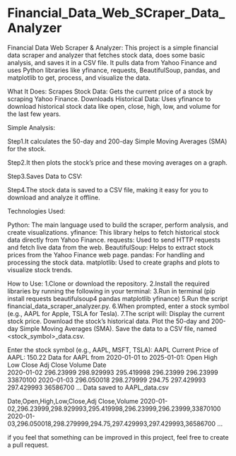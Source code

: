 # Financial_Data_Web_SCraper_Data_Analyzer

Financial Data Web Scraper & Analyzer:
This project is a simple financial data scraper and analyzer that fetches stock data, does some basic analysis, and saves it in a CSV file. It pulls data from Yahoo Finance and uses Python libraries like yfinance, requests, BeautifulSoup, pandas, and matplotlib to get, process, and visualize the data.

What It Does:
Scrapes Stock Data:
Gets the current price of a stock by scraping Yahoo Finance.
Downloads Historical Data:
Uses yfinance to download historical stock data like open, close, high, low, and volume for the last few years.

Simple Analysis:

Step1.It calculates the 50-day and 200-day Simple Moving Averages (SMA) for the stock.

Step2.It then plots the stock’s price and these moving averages on a graph.

Step3.Saves Data to CSV:

Step4.The stock data is saved to a CSV file, making it easy for you to download and analyze it offline.

Technologies Used:

Python: The main language used to build the scraper, perform analysis, and create visualizations.
yfinance: This library helps to fetch historical stock data directly from Yahoo Finance.
requests: Used to send HTTP requests and fetch live data from the web.
BeautifulSoup: Helps to extract stock prices from the Yahoo Finance web page.
pandas: For handling and processing the stock data.
matplotlib: Used to create graphs and plots to visualize stock trends.

How to Use:
1.Clone or download the repository.
2.Install the required libraries by running the following in your terminal:
3.Run in terminal (pip install requests beautifulsoup4 pandas matplotlib yfinance)
5.Run the script financial_data_scraper_analyzer.py.
6.When prompted, enter a stock symbol (e.g., AAPL for Apple, TSLA for Tesla).
7.The script will:
Display the current stock price.
Download the stock’s historical data.
Plot the 50-day and 200-day Simple Moving Averages (SMA).
Save the data to a CSV file, named <stock_symbol>_data.csv.


Enter the stock symbol (e.g., AAPL, MSFT, TSLA): AAPL
Current Price of AAPL: 150.22
Data for AAPL from 2020-01-01 to 2025-01-01:
                  Open        High         Low       Close   Adj Close   Volume
Date                                                                        
2020-01-02  296.23999  298.929993  295.419998  296.23999  296.23999  33870100
2020-01-03  296.050018  298.279999  294.75     297.429993  297.429993  36586700
...
Data saved to AAPL_data.csv


Date,Open,High,Low,Close,Adj Close,Volume
2020-01-02,296.23999,298.929993,295.419998,296.23999,296.23999,33870100
2020-01-03,296.050018,298.279999,294.75,297.429993,297.429993,36586700
...

if you feel that something can be improved in this project, feel free to create a pull request.
